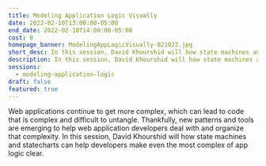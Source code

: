 ```yaml
---
title: Modeling Application Logic Visually
date: 2022-02-10T13:00:00-05:00
end_date: 2022-02-10T14:00:00-05:00
cost: 0
homepage_banner: ModelingAppLogicVisually-021022.jpg
short_desc: In this session, David Khourshid will how state machines and statecharts can help developers make even the most complex of app logic clear.
description: In this session, David Khourshid will how state machines and statecharts can help developers make even the most complex of app logic clear.
sessions:
  - modeling-application-logic
draft: false
featured: true
---
```


Web applications continue to get more complex, which can lead to code that is complex and difficult to untangle. Thankfully, new patterns and tools are emerging to help web application developers deal with and organize that complexity. In this session, David Khourshid will how state machines and statecharts can help developers make even the most complex of app logic clear.
